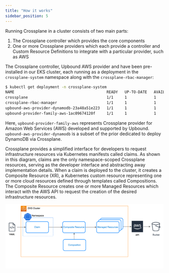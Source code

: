 ```yaml
---
title: "How it works"
sidebar_position: 5
---
```


Running Crossplane in a cluster consists of two main parts:

1. The Crossplane controller which provides the core components
2. One or more Crossplane providers which each provide a controller and Custom Resource Definitions to integrate with a particular provider, such as AWS

The Crossplane controller, Upbound AWS provider and  have been pre-installed in our EKS cluster, each running as a deployment in the `crossplane-system` namespace along with the `crossplane-rbac-manager`:

```bash
$ kubectl get deployment -n crossplane-system
NAME                                         READY   UP-TO-DATE   AVAILABLE   AGE
crossplane                                   1/1     1            1           3h7m
crossplane-rbac-manager                      1/1     1            1           3h7m
upbound-aws-provider-dynamodb-23a48a51e223   1/1     1            1           3h6m
upbound-provider-family-aws-1ac09674120f     1/1     1            1           21h
```

Here, `upbound-provider-family-aws` represents Crossplane provider for Amazon Web Services (AWS) developed and supported by Upbound. `upbound-aws-provider-dynamodb` is a subset of the prior dedicated to deploy DynamoDB via Crossplane.

Crossplane provides a simplified interface for developers to request infrastructure resources via Kubernetes manifests called claims. As shown in this diagram, claims are the only namespace-scoped Crossplane resources, serving as the developer interface and abstracting away implementation details. When a claim is deployed to the cluster, it creates a Composite Resource (XR), a Kubernetes custom resource representing one or more cloud resources defined through templates called Compositions. The Composite Resource creates one or more Managed Resources which interact with the AWS API to request the creation of the desired infrastructure resources.

![Crossplane claim](./assets/claim-architecture-drawing.png)
